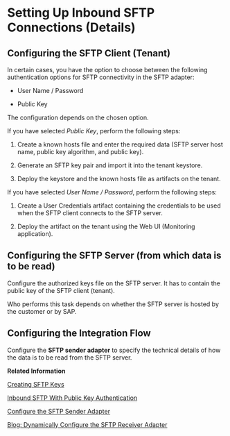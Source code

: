 <!-- loioe72eba4a3d894a248ed7686caf76a332 -->

# Setting Up Inbound SFTP Connections \(Details\)



## Configuring the SFTP Client \(Tenant\)

In certain cases, you have the option to choose between the following authentication options for SFTP connectivity in the SFTP adapter:

-   User Name / Password

-   Public Key


The configuration depends on the chosen option.

If you have selected *Public Key*, perform the following steps:

1.  Create a known hosts file and enter the required data \(SFTP server host name, public key algorithm, and public key\).

2.  Generate an SFTP key pair and import it into the tenant keystore.

3.  Deploy the keystore and the known hosts file as artifacts on the tenant.


If you have selected *User Name / Password*, perform the following steps:

1.  Create a User Credentials artifact containing the credentials to be used when the SFTP client connects to the SFTP server.

2.  Deploy the artifact on the tenant using the Web UI \(Monitoring application\).




## Configuring the SFTP Server \(from which data is to be read\)

Configure the authorized keys file on the SFTP server. It has to contain the public key of the SFTP client \(tenant\).

Who performs this task depends on whether the SFTP server is hosted by the customer or by SAP.



## Configuring the Integration Flow

Configure the **SFTP sender adapter** to specify the technical details of how the data is to be read from the SFTP server.

**Related Information**  


[Creating SFTP Keys](creating-sftp-keys-3485a75.md "You can set up reliable file transfer based on SSH File Transfer Protocol (SFTP). SFTP is an enhancement of the Secure Shell (SSH) network protocol.")

[Inbound SFTP With Public Key Authentication](inbound-sftp-with-public-key-authentication-97e2baa.md "")

[Configure the SFTP Sender Adapter](../50-Development/configure-the-sftp-sender-adapter-2de9ee5.md "The SFTP sender adapter connects an SAP Cloud Integration tenant to a remote system using the SSH File Transfer protocol to read files from the system. SSH File Transfer protocol is also referred to as Secure File Transfer protocol (or SFTP).")

[Blog: Dynamically Configure the SFTP Receiver Adapter](https://blogs.sap.com/2020/05/29/cloud-integration-dynamically-configure-the-sftp-receiver-adapter/)

